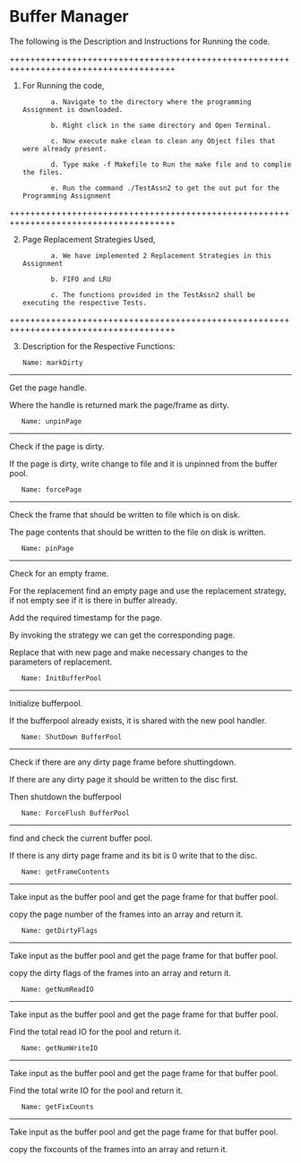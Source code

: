 # Buffer Manager


The following is the Description and Instructions for Running the code.

++++++++++++++++++++++++++++++++++++++++++++++++++++++++++++++++++++++++++++++++++++++

1. For Running the code,

              a. Navigate to the directory where the programming Assignment is downloaded.

              b. Right click in the same directory and Open Terminal.

              c. Now execute make clean to clean any Object files that were already present.

              d. Type make -f Makefile to Run the make file and to complie the files.

              e. Run the command ./TestAssn2 to get the out put for the Programming Assignment

++++++++++++++++++++++++++++++++++++++++++++++++++++++++++++++++++++++++++++++++++++++

2. Page Replacement Strategies Used,

              a. We have implemented 2 Replacement Strategies in this Assignment

              b. FIFO and LRU

              c. The functions provided in the TestAssn2 shall be executing the respective Tests.

++++++++++++++++++++++++++++++++++++++++++++++++++++++++++++++++++++++++++++++++++++++

3. Description for the Respective Functions:

 

       Name: markDirty

*****************************

Get the page handle.

Where the handle is returned mark the page/frame as dirty.


       Name: unpinPage

*****************************

Check if the page is dirty.

If the page is dirty, write change to file and it is unpinned from the buffer pool.


       Name: forcePage

******************************

Check the frame that should be written to file which is on disk.

The page contents that should be written to the file on disk is written.


       Name: pinPage

********************************

Check for an empty frame.

For the replacement find an empty page and use the replacement strategy, if not empty see if it is there in buffer already.

Add the required timestamp for the page.

By invoking the strategy we can get the corresponding page.

Replace that with new page and make necessary changes to the parameters of replacement.

 
       Name: InitBufferPool

********************************

Initialize bufferpool.

If the bufferpool already exists, it is shared with the new pool handler.


       Name: ShutDown BufferPool

*********************************

Check if there are any dirty page frame before shuttingdown.

If there are any dirty page it should be written to the disc first.

Then shutdown the bufferpool


       Name: ForceFlush BufferPool

**********************************

find and check the current buffer pool.

If there is any dirty page frame and its bit is 0 write that to the disc.


       Name: getFrameContents

************************************

Take input as the buffer pool and get the page frame for that buffer pool.

copy the page number of the frames into an array and return it.


       Name: getDirtyFlags

********************************************

Take input as the buffer pool and get the page frame for that buffer pool.

copy the dirty flags of the frames into an array and return it.

 
       Name: getNumReadIO

****************************************************

Take input as the buffer pool and get the page frame for that buffer pool.

Find the total read IO for the pool and return it.

 
       Name: getNumWriteIO

****************************************************

Take input as the buffer pool and get the page frame for that buffer pool.

Find the total write IO for the pool and return it.

 

       Name: getFixCounts

***********************************************

Take input as the buffer pool and get the page frame for that buffer pool.

copy the fixcounts of the frames into an array and return it.
